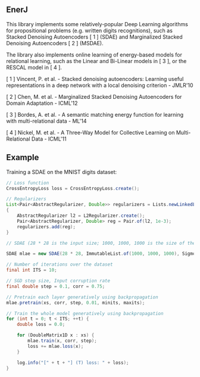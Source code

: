 ## EnerJ

This library implements some relatively-popular Deep Learning algorithms for propositional problems (e.g. written digits recognitions), such as
Stacked Denoising Autoencoders [ 1 ] (SDAE) and Marginalized Stacked Denoising Autoencoders [ 2 ] (MSDAE).

The library also implements online learning of energy-based models for relational learning, such as the Linear and Bi-Linear models in [ 3 ], or the RESCAL model
in [ 4 ].

[ 1 ] Vincent, P. et al. - Stacked denoising autoencoders: Learning useful representations in a deep network with a local denoising criterion - JMLR'10

[ 2 ] Chen, M. et al. - Marginalized Stacked Denoising Autoencoders for Domain Adaptation - ICML'12

[ 3 ] Bordes, A. et al. - A semantic matching energy function for learning with multi-relational data - ML'14

[ 4 ] Nickel, M. et al. - A Three-Way Model for Collective Learning on Multi-Relational Data - ICML'11

## Example

Training a SDAE on the MNIST digits dataset:

```java
// Loss function
CrossEntropyLoss loss = CrossEntropyLoss.create();

// Regularizers
List<Pair<AbstractRegularizer, Double>> regularizers = Lists.newLinkedList();
{
	AbstractRegularizer l2 = L2Regularizer.create();
	Pair<AbstractRegularizer, Double> reg = Pair.of(l2, 1e-3);
	regularizers.add(reg);
}

// SDAE (28 * 28 is the input size; 1000, 1000, 1000 is the size of the three hidden layers; Sigmoid is the activation function of choice)

SDAE mlae = new SDAE(28 * 28, ImmutableList.of(1000, 1000, 1000), Sigmoid.create(), loss, regularizers, RandomUtils.getPRNG());

// Number of iterations over the dataset
final int ITS = 10;

// SGD step size, Input corruption rate
final double step = 0.1, corr = 0.75;

// Pretrain each layer generatively using backpropagation
mlae.pretrain(xs, corr, step, 0.01, minits, maxits);

// Train the whole model generatively using backpropagation
for (int t = 0; t < ITS; ++t) {
	double loss = 0.0;

	for (DoubleMatrix1D x : xs) {
		mlae.train(x, corr, step);
		loss += mlae.loss(x);
	}

	log.info("[" + t + "] (T) loss: " + loss);
}
```
